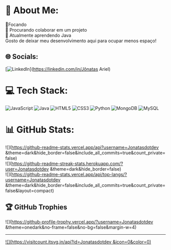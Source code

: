 # 💫 About Me:
🔭Focando<br>👯 Procurando colaborar em um projeto<br>🌱 Atualmente aprendendo Java<br>Gosto de deixar meu desenvolvimento aqui para ocupar menos espaço!


## 🌐 Socials:
[![LinkedIn](https://img.shields.io/badge/LinkedIn-%230077B5.svg?logo=linkedin&logoColor=white)](https://linkedin.com/in/Jônatas Ariel) 

# 💻 Tech Stack:
![JavaScript](https://img.shields.io/badge/javascript-%23323330.svg?style=for-the-badge&logo=javascript&logoColor=%23F7DF1E) ![Java](https://img.shields.io/badge/java-%23ED8B00.svg?style=for-the-badge&logo=openjdk&logoColor=white) ![HTML5](https://img.shields.io/badge/html5-%23E34F26.svg?style=for-the-badge&logo=html5&logoColor=white) ![CSS3](https://img.shields.io/badge/css3-%231572B6.svg?style=for-the-badge&logo=css3&logoColor=white) ![Python](https://img.shields.io/badge/python-3670A0?style=for-the-badge&logo=python&logoColor=ffdd54) ![MongoDB](https://img.shields.io/badge/MongoDB-%234ea94b.svg?style=for-the-badge&logo=mongodb&logoColor=white) ![MySQL](https://img.shields.io/badge/mysql-4479A1.svg?style=for-the-badge&logo=mysql&logoColor=white)
# 📊 GitHub Stats:
![](https://github-readme-stats.vercel.app/api?username=Jonatasdotdev &theme=dark&hide_border=false&include_all_commits=true&count_private=false)<br/>
![](https://github-readme-streak-stats.herokuapp.com/?user=Jonatasdotdev &theme=dark&hide_border=false)<br/>
![](https://github-readme-stats.vercel.app/api/top-langs/?username=Jonatasdotdev &theme=dark&hide_border=false&include_all_commits=true&count_private=false&layout=compact)

## 🏆 GitHub Trophies
![](https://github-profile-trophy.vercel.app/?username=Jonatasdotdev &theme=onedark&no-frame=false&no-bg=false&margin-w=4)

---
[![](https://visitcount.itsvg.in/api?id=Jonatasdotdev &icon=0&color=0)](https://visitcount.itsvg.in)

<!-- Proudly created with GPRM ( https://gprm.itsvg.in ) -->
